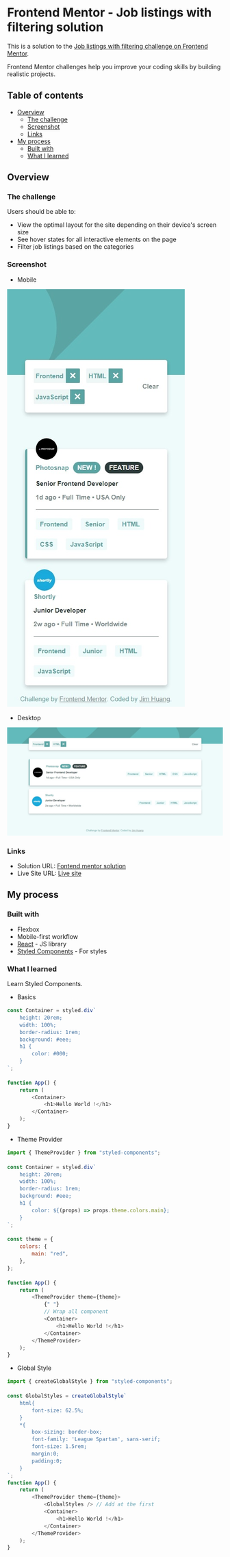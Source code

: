 # Frontend Mentor - Job listings with filtering solution

This is a solution to the [Job listings with filtering challenge on Frontend Mentor](https://www.frontendmentor.io/challenges/job-listings-with-filtering-ivstIPCt).

Frontend Mentor challenges help you improve your coding skills by building realistic projects.

## Table of contents

-   [Overview](#overview)
    -   [The challenge](#the-challenge)
    -   [Screenshot](#screenshot)
    -   [Links](#links)
-   [My process](#my-process)
    -   [Built with](#built-with)
    -   [What I learned](#what-i-learned)

## Overview

### The challenge

Users should be able to:

-   View the optimal layout for the site depending on their device's screen size
-   See hover states for all interactive elements on the page
-   Filter job listings based on the categories

### Screenshot

-   Mobile

![](./public/screenshot/mobile.jpeg)

-   Desktop

![](./public/screenshot/desktop.jpeg)

### Links

-   Solution URL: [Fontend mentor solution](https://www.frontendmentor.io/solutions/use-react-with-styled-components-XX6aY56s74)
-   Live Site URL: [Live site](https://jim-static-job-listings.netlify.app/)

## My process

### Built with

-   Flexbox
-   Mobile-first workflow
-   [React](https://reactjs.org/) - JS library
-   [Styled Components](https://styled-components.com/) - For styles

### What I learned

Learn Styled Components.

-   Basics

```js
const Container = styled.div`
    height: 20rem;
    width: 100%;
    border-radius: 1rem;
    background: #eee;
    h1 {
        color: #000;
    }
`;

function App() {
    return (
        <Container>
            <h1>Hello World !</h1>
        </Container>
    );
}
```

-   Theme Provider

```js
import { ThemeProvider } from "styled-components";

const Container = styled.div`
    height: 20rem;
    width: 100%;
    border-radius: 1rem;
    background: #eee;
    h1 {
        color: ${(props) => props.theme.colors.main};
    }
`;

const theme = {
    colors: {
        main: "red",
    },
};

function App() {
    return (
        <ThemeProvider theme={theme}>
            {" "}
            // Wrap all component
            <Container>
                <h1>Hello World !</h1>
            </Container>
        </ThemeProvider>
    );
}
```

-   Global Style

```js
import { createGlobalStyle } from "styled-components";

const GlobalStyles = createGlobalStyle`
    html{
        font-size: 62.5%;
    }
    *{
        box-sizing: border-box;
        font-family: 'League Spartan', sans-serif;
        font-size: 1.5rem;
        margin:0;
        padding:0;
    }
`;
function App() {
    return (
        <ThemeProvider theme={theme}>
            <GlobalStyles /> // Add at the first
            <Container>
                <h1>Hello World !</h1>
            </Container>
        </ThemeProvider>
    );
}
```
